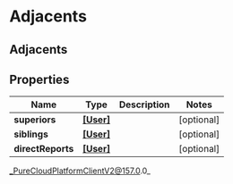 # Adjacents

## Adjacents

## Properties

|Name | Type | Description | Notes|
|------------ | ------------- | ------------- | -------------|
| **superiors** | [**[User]**](User) |  | [optional] |
| **siblings** | [**[User]**](User) |  | [optional] |
| **directReports** | [**[User]**](User) |  | [optional] |



_PureCloudPlatformClientV2@157.0.0_

